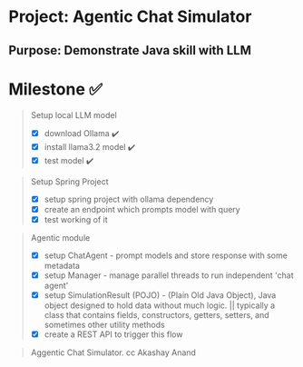 # Project: Agentic Chat Simulator 
## Purpose: Demonstrate Java skill with LLM


# Milestone ✅
> Setup local LLM model
>- [x] download Ollama ✔️
>- [x] install llama3.2 model ✔️
>- [x] test model ✔️

> Setup Spring Project
>- [x] setup spring project with ollama dependency
>- [x] create an endpoint which prompts model with query
>- [x] test working of it

> Agentic module
>- [x] setup ChatAgent - prompt models and store response with some metadata
>- [x] setup Manager - manage parallel threads to run independent 'chat agent'
>- [x] setup SimulationResult (POJO) - (Plain Old Java Object), Java object designed to hold data without much logic. || typically a class that contains fields, constructors, getters, setters, and sometimes other utility methods
>- [x] create a REST API to trigger this flow

> Aggentic Chat Simulator.
> cc Akashay Anand

